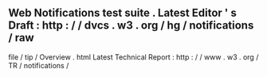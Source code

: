 Web
Notifications
test
suite
.
Latest
Editor
'
s
Draft
:
http
:
/
/
dvcs
.
w3
.
org
/
hg
/
notifications
/
raw
-
file
/
tip
/
Overview
.
html
Latest
Technical
Report
:
http
:
/
/
www
.
w3
.
org
/
TR
/
notifications
/

